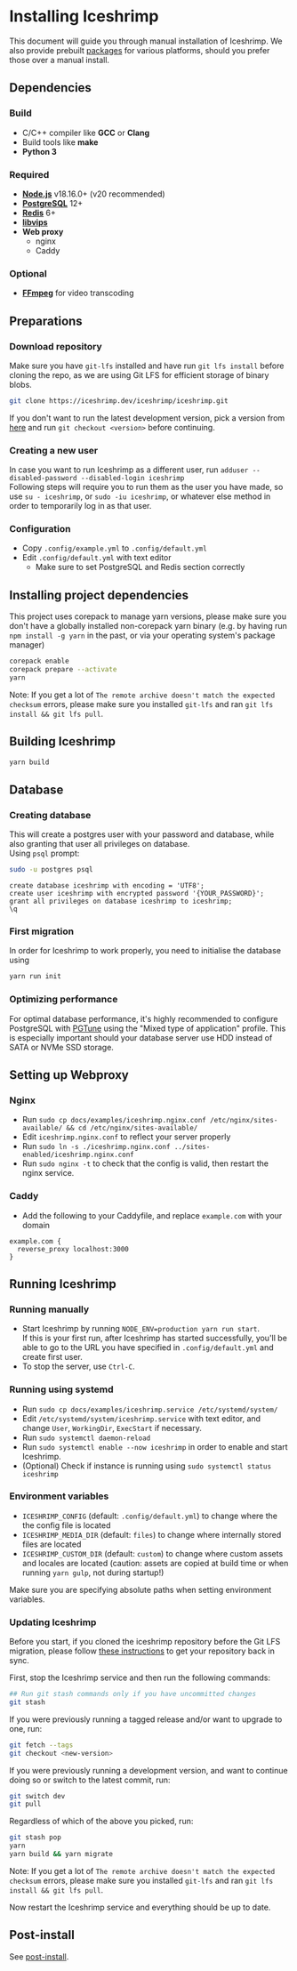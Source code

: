 # Installing Iceshrimp

This document will guide you through manual installation of Iceshrimp. We also provide prebuilt [packages](/iceshrimp/packaging) for various platforms, should you prefer those over a manual install.

## Dependencies

### Build

- C/C++ compiler like **GCC** or **Clang**
- Build tools like **make**
- **Python 3**

### Required

- [**Node.js**](https://nodejs.org) v18.16.0+ (v20 recommended)
- [**PostgreSQL**](https://www.postgresql.org/) 12+ 
- [**Redis**](https://redis.io/) 6+
- [**libvips**](https://www.libvips.org/)
- **Web proxy**
  - nginx
  - Caddy
  
### Optional

- [**FFmpeg**](https://ffmpeg.org/) for video transcoding

## Preparations

### Download repository

Make sure you have `git-lfs` installed and have run `git lfs install` before cloning the repo, as we are using Git LFS for efficient storage of binary blobs.

```sh
git clone https://iceshrimp.dev/iceshrimp/iceshrimp.git
```

If you don't want to run the latest development version, pick a version from [here](https://iceshrimp.dev/iceshrimp/iceshrimp/releases) and run `git checkout <version>` before continuing.

### Creating a new user

In case you want to run Iceshrimp as a different user, run `adduser --disabled-password --disabled-login iceshrimp`  
Following steps will require you to run them as the user you have made, so use `su - iceshrimp`, or `sudo -iu iceshrimp`, or whatever else method in order to temporarily log in as that user. 

### Configuration

- Copy `.config/example.yml` to `.config/default.yml`
- Edit `.config/default.yml` with text editor
	- Make sure to set PostgreSQL and Redis section correctly

## Installing project dependencies

This project uses corepack to manage yarn versions, please make sure you don't have a globally installed non-corepack yarn binary (e.g. by having run `npm install -g yarn` in the past, or via your operating system's package manager)

```sh
corepack enable
corepack prepare --activate
yarn
```

Note: If you get a lot of `The remote archive doesn't match the expected checksum` errors, please make sure you installed `git-lfs` and ran `git lfs install && git lfs pull`.

## Building Iceshrimp

```sh
yarn build
```
## Database

### Creating database

This will create a postgres user with your password and database, while also granting that user all privileges on database.  
Using `psql` prompt:
```sh
sudo -u postgres psql
```
```postgresql
create database iceshrimp with encoding = 'UTF8';
create user iceshrimp with encrypted password '{YOUR_PASSWORD}';
grant all privileges on database iceshrimp to iceshrimp;
\q
```

### First migration

In order for Iceshrimp to work properly, you need to initialise the database using
```bash
yarn run init
```

### Optimizing performance

For optimal database performance, it's highly recommended to configure PostgreSQL with [PGTune](https://pgtune.leopard.in.ua/) using the "Mixed type of application" profile. This is especially important should your database server use HDD instead of SATA or NVMe SSD storage.

## Setting up Webproxy

### Nginx

- Run `sudo cp docs/examples/iceshrimp.nginx.conf /etc/nginx/sites-available/ && cd /etc/nginx/sites-available/`
- Edit `iceshrimp.nginx.conf` to reflect your server properly
- Run `sudo ln -s ./iceshrimp.nginx.conf ../sites-enabled/iceshrimp.nginx.conf`
- Run `sudo nginx -t` to check that the config is valid, then restart the nginx service.

### Caddy

- Add the following to your Caddyfile, and replace `example.com` with your domain
```
example.com {
  reverse_proxy localhost:3000
}
```

## Running Iceshrimp

### Running manually

- Start Iceshrimp by running `NODE_ENV=production yarn run start`.  
If this is your first run, after Iceshrimp has started successfully, you'll be able to go to the URL you have specified in `.config/default.yml` and create first user.  
- To stop the server, use `Ctrl-C`.

### Running using systemd

- Run `sudo cp docs/examples/iceshrimp.service /etc/systemd/system/`
- Edit `/etc/systemd/system/iceshrimp.service` with text editor, and change `User`, `WorkingDir`, `ExecStart` if necessary.
- Run `sudo systemctl daemon-reload`
- Run `sudo systemctl enable --now iceshrimp` in order to enable and start Iceshrimp.
- (Optional) Check if instance is running using `sudo systemctl status iceshrimp`

### Environment variables
- `ICESHRIMP_CONFIG` (default: `.config/default.yml`) to change where the the config file is located
- `ICESHRIMP_MEDIA_DIR` (default: `files`) to change where internally stored files are located
- `ICESHRIMP_CUSTOM_DIR` (default: `custom`) to change where custom assets and locales are located (caution: assets are copied at build time or when running `yarn gulp`, not during startup!)

Make sure you are specifying absolute paths when setting environment variables.

### Updating Iceshrimp

Before you start, if you cloned the iceshrimp repository before the Git LFS migration, please follow [these instructions](https://iceshrimp.dev/iceshrimp/iceshrimp/wiki/Git-LFS#fixing-up-a-preexisting-cloned-repo) to get your repository back in sync.

First, stop the Iceshrimp service and then run the following commands:

```sh
## Run git stash commands only if you have uncommitted changes
git stash
```

If you were previously running a tagged release and/or want to upgrade to one, run:
```sh
git fetch --tags
git checkout <new-version>
```

If you were previously running a development version, and want to continue doing so or switch to the latest commit, run:
```sh
git switch dev
git pull
```

Regardless of which of the above you picked, run:
```sh
git stash pop
yarn
yarn build && yarn migrate
```

Note: If you get a lot of `The remote archive doesn't match the expected checksum` errors, please make sure you installed `git-lfs` and ran `git lfs install && git lfs pull`.

Now restart the Iceshrimp service and everything should be up to date.

## Post-install

See [post-install](post-install.md).
